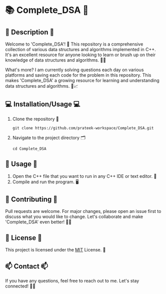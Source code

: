 # 📚 Complete_DSA 🚀

## 📝 Description 📝
Welcome to 'Complete_DSA'! 🎉 This repository is a comprehensive collection of various data structures and algorithms implemented in C++. It's an excellent resource for anyone looking to learn or brush up on their knowledge of data structures and algorithms. 🧠💡

What's more? I am currently solving questions each day on various platforms and saving each code for the problem in this repository. This makes 'Complete_DSA' a growing resource for learning and understanding data structures and algorithms. 🌱📈

## 💻 Installation/Usage 💻

1. Clone the repository 📂
   ```
   git clone https://github.com/prateek-workspace/Complete_DSA.git
   ```
2. Navigate to the project directory 🗂️
   ```
   cd Complete_DSA
   ```

## 🚀 Usage 🚀

1. Open the C++ file that you want to run in any C++ IDE or text editor. 📝
2. Compile and run the program. 🖥️

## 🤝 Contributing 🤝
Pull requests are welcome. For major changes, please open an issue first to discuss what you would like to change. Let's collaborate and make 'Complete_DSA' even better! 👥💬

## 📜 License 📜
This project is licensed under the [MIT](https://choosealicense.com/licenses/mit/) License. 📄

## 📫 Contact 📫
If you have any questions, feel free to reach out to me. Let's stay connected! 💌🌐